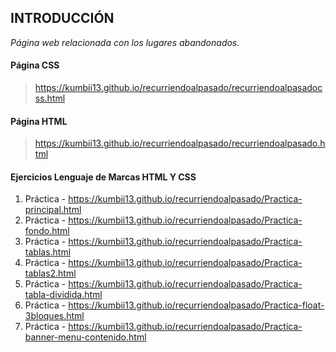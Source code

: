 ## INTRODUCCIÓN

*Página web relacionada con los lugares abandonados.*

#### Página CSS
> https://kumbii13.github.io/recurriendoalpasado/recurriendoalpasadocss.html

#### Página HTML
> https://kumbii13.github.io/recurriendoalpasado/recurriendoalpasado.html

#### Ejercicios Lenguaje de Marcas HTML Y CSS 

1. Práctica - https://kumbii13.github.io/recurriendoalpasado/Practica-principal.html
2. Práctica - https://kumbii13.github.io/recurriendoalpasado/Practica-fondo.html
3. Práctica - https://kumbii13.github.io/recurriendoalpasado/Practica-tablas.html
4. Práctica - https://kumbii13.github.io/recurriendoalpasado/Practica-tablas2.html
5. Práctica - https://kumbii13.github.io/recurriendoalpasado/Practica-tabla-dividida.html
6. Práctica - https://kumbii13.github.io/recurriendoalpasado/Practica-float-3bloques.html
7. Práctica - https://kumbii13.github.io/recurriendoalpasado/Practica-banner-menu-contenido.html
